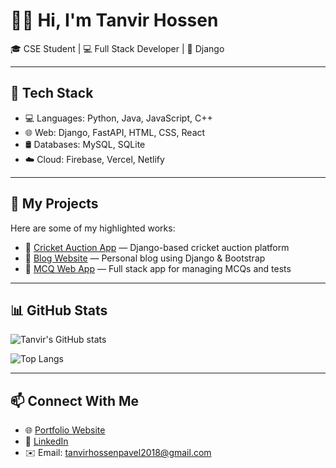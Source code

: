 # 👨‍🎓 Hi, I'm Tanvir Hossen

🎓 CSE Student | 💻 Full Stack Developer | 🐍 Django

---

## 🔧 Tech Stack
- 💻 Languages: Python, Java, JavaScript, C++
- 🌐 Web: Django, FastAPI, HTML, CSS, React
- 🛢️ Databases: MySQL, SQLite
- ☁️ Cloud: Firebase, Vercel, Netlify

---

## 🧩 My Projects
Here are some of my highlighted works:

- 🔗 [Cricket Auction App](https://github.com/THPavellpu/Cricket-Auction-Application) — Django-based cricket auction platform
- 🔗 [Blog Website](https://github.com/your-blog-repo) — Personal blog using Django & Bootstrap
- 🔗 [MCQ Web App](https://github.com/your-mcq-repo) — Full stack app for managing MCQs and tests

---

## 📊 GitHub Stats
![Tanvir's GitHub stats](https://github-readme-stats.vercel.app/api?username=THPavellpu&show_icons=true&theme=tokyonight)

![Top Langs](https://github-readme-stats.vercel.app/api/top-langs/?username=THPavellpu&layout=compact&theme=tokyonight)

---

## 📫 Connect With Me
- 🌐 [Portfolio Website](http://tinyurl.com/rasduinopy)
- 💼 [LinkedIn](www.linkedin.com/in/tanvir-pavel)
- ✉️ Email: tanvirhossenpavel2018@gmail.com
